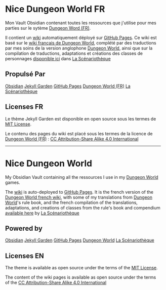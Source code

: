 # Nice Dungeon World FR

Mon Vault Obsidian contenant toutes les ressources que j'utilise pour mes parties sur le sytème [Dungeon Word (FR)](http://dungeonworld.pbta.fr/).

Il contient un [wiki](https://nice-dungeon-world.github.io/) automatiquement déployé sur [GitHub Pages](https://pages.github.com/).
Ce wiki est basé sur le [wiki français de Dungeon World](http://dungeonworld.pbta.fr/), complété par des traductions par mes soins de la version anglophone [Dungeon World](https://dungeon-world.com/), ainsi que sur la compilation de traductions, adaptations et créations des classes de personnages [disponible ici](https://www.scenariotheque.org/Document/info_jeu.php?f_id_jeu=484) dans [La Scénariothèque](https://www.scenariotheque.org/)

## Propulsé Par

[Obsidian](https://obsidian.md/)
[Jekyll Garden](https://jekyll-garden.github.io/)
[GitHub Pages](https://pages.github.com/)
[Dungeon World (FR)](http://dungeonworld.pbta.fr/)
[La Scénariothèque](https://www.scenariotheque.org/)

## Licenses FR

Le thème Jekyll Garden est disponible en open source sous les termes de [MIT License](http://opensource.org/licenses/MIT).

Le contenu des pages du wiki est placé sous les termes de la licence de [Dungeon World (FR)](http://dungeonworld.pbta.fr/) : [CC Attribution-Share Alike 4.0 International](https://creativecommons.org/licenses/by-sa/4.0/deed.fr)

---

# Nice Dungeon World

My Obsidian Vault containing all the ressources I use in my [Dungeon World](https://dungeon-world.com/) games.

The [wiki](https://nice-dungeon-world.github.io/) is auto-deployed to [GitHub Pages](https://pages.github.com/).
It is the french version of the [Dungeon World french wiki](http://dungeonworld.pbta.fr/), with some of my translations from [Dungeon World](https://dungeon-world.com/)'s rule book, and the french compilation of the translations, adaptations, and creations of classes from the rule's book and compendium [available here](https://www.scenariotheque.org/Document/info_jeu.php?f_id_jeu=484) by [La Scénariothèque](https://www.scenariotheque.org/)

## Powered by

[Obsidian](https://obsidian.md/)
[Jekyll Garden](https://jekyll-garden.github.io/)
[GitHub Pages](https://pages.github.com/)
[Dungeon World](https://dungeon-world.com/)
[La Scénariothèque](https://www.scenariotheque.org/)

## Licenses EN

The theme is available as open source under the terms of the [MIT License](http://opensource.org/licenses/MIT).

The content of the wiki pages is available as open source under the terms of the [CC Attribution-Share Alike 4.0 International](https://creativecommons.org/licenses/by-sa/4.0/deed.fr)
